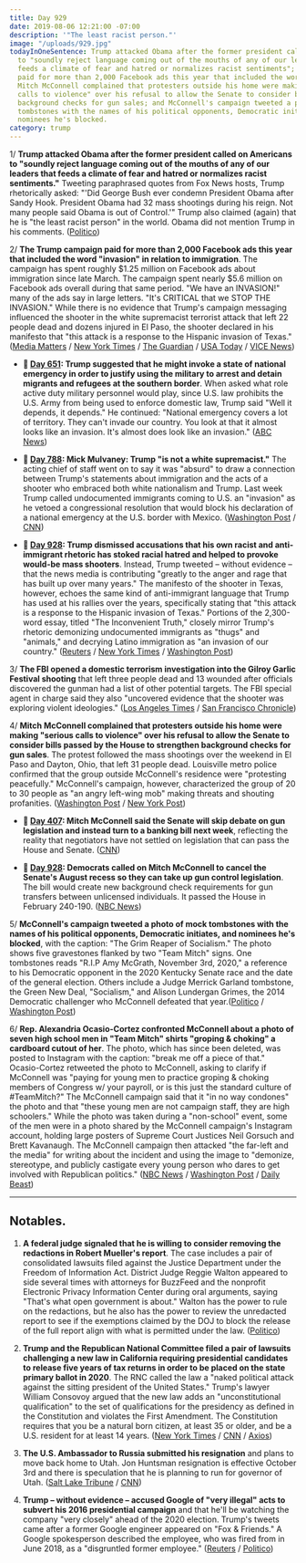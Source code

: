 ```yaml
---
title: Day 929
date: 2019-08-06 12:21:00 -07:00
description: '"The least racist person."'
image: "/uploads/929.jpg"
todayInOneSentence: Trump attacked Obama after the former president called on Americans
  to "soundly reject language coming out of the mouths of any of our leaders that
  feeds a climate of fear and hatred or normalizes racist sentiments"; the Trump campaign
  paid for more than 2,000 Facebook ads this year that included the word "invasion";
  Mitch McConnell complained that protesters outside his home were making "serious
  calls to violence" over his refusal to allow the Senate to consider bills to strengthen
  background checks for gun sales; and McConnell's campaign tweeted a photo of mock
  tombstones with the names of his political opponents, Democratic initiates, and
  nominees he's blocked.
category: trump
---
```


1/ **Trump attacked Obama after the former president called on Americans to "soundly reject language coming out of the mouths of any of our leaders that feeds a climate of fear and hatred or normalizes racist sentiments."** Tweeting paraphrased quotes from Fox News hosts, Trump rhetorically asked: "'Did George Bush ever condemn President Obama after Sandy Hook. President Obama had 32 mass shootings during his reign. Not many people said Obama is out of Control.'" Trump also claimed (again) that he is "the least racist person" in the world. Obama did not mention Trump in his comments. ([Politico](https://www.politico.com/story/2019/08/06/trump-attacks-obama-shootings-statement-1448922))

2/ **The Trump campaign paid for more than 2,000 Facebook ads this year that included the word "invasion" in relation to immigration**. The campaign has spent roughly $1.25 million on Facebook ads about immigration since late March. The campaign spent nearly $5.6 million on Facebook ads overall during that same period. "We have an INVASION!" many of the ads say in large letters. "It's CRITICAL that we STOP THE INVASION." While there is no evidence that Trump's campaign messaging influenced the shooter in the white supremacist terrorist attack that left 22 people dead and dozens injured in El Paso, the shooter declared in his manifesto that "this attack is a response to the Hispanic invasion of Texas." ([Media Matters](https://www.mediamatters.org/facebook/facebook-let-trumps-campaign-run-over-2000-ads-referring-immigration-invasion) / [New York Times](https://www.nytimes.com/2019/08/05/us/politics/trump-campaign-facebook-ads-invasion.html) / [The Guardian](https://www.theguardian.com/us-news/2019/aug/05/trump-internet-facebook-ads-racism-immigrant-invasion) / [USA Today](https://www.usatoday.com/story/news/investigations/2019/08/06/el-paso-shooting-trump-campaign-facebook-ads-talk-immigrant-invasion/1929471001/) / [VICE News](https://news.vice.com/en_us/article/zmjb8y/we-have-an-invasion-trumps-facebook-ads-sound-a-lot-like-the-el-paso-suspects-manifesto))

* **📌 [Day 651](https://whatthefuckjusthappenedtoday.com/2018/11/01/day-651/#trump-suggested-that-he-might-invoke): Trump suggested that he might invoke a state of national emergency in order to justify using the military to arrest and detain migrants and refugees at the southern border**. When asked what role active duty military personnel would play, since U.S. law prohibits the U.S. Army from being used to enforce domestic law, Trump said "Well it depends, it depends." He continued: "National emergency covers a lot of territory. They can't invade our country. You look at that it almost looks like an invasion. It's almost does look like an invasion." ([ABC News](https://abcnews.go.com/Politics/transcript-president-trumps-interview-abc-news-correspondent-jonathan/story?id=58894593))

* **📌 [Day 788](https://whatthefuckjusthappenedtoday.com/2019/03/18/day-788/#3-mick-mulvaney-trump-is-not-a-white): Mick Mulvaney: Trump "is not a white supremacist."** The acting chief of staff went on to say it was "absurd" to draw a connection between Trump's statements about immigration and the acts of a shooter who embraced both white nationalism and Trump. Last week Trump called undocumented immigrants coming to U.S. an "invasion" as he vetoed a congressional resolution that would block his declaration of a national emergency at the U.S. border with Mexico. ([Washington Post](https://www.washingtonpost.com/politics/mulvaney-says-its-absurd-to-link-new-zealand-mosque-attacks-to-trumps-rhetoric/2019/03/17/76356b5e-48b6-11e9-93d0-64dbcf38ba41_story.html) / [CNN](https://www.cnn.com/2019/03/17/politics/mick-mulvaney-trump-white-nationalism-new-zealand/index.html))

* **📌 [Day 928](https://whatthefuckjusthappenedtoday.com/2019/08/05/day-928/#3-trump-dismissed-accusations-that-h): Trump dismissed accusations that his own racist and anti-immigrant rhetoric has stoked racial hatred and helped to provoke would-be mass shooters**. Instead, Trump tweeted – without evidence – that the news media is contributing "greatly to the anger and rage that has built up over many years." The manifesto of the shooter in Texas, however, echoes the same kind of anti-immigrant language that Trump has used at his rallies over the years, specifically stating that "this attack is a response to the Hispanic invasion of Texas." Portions of the 2,300-word essay, titled "The Inconvenient Truth," closely mirror Trump's rhetoric demonizing undocumented immigrants as "thugs" and "animals," and decrying Latino immigration as "an invasion of our country." ([Reuters](https://www.reuters.com/article/us-usa-shooting-idUSKCN1UV15C) / [New York Times](https://www.nytimes.com/2019/08/04/us/politics/trump-mass-shootings.html) / [Washington Post](https://www.washingtonpost.com/politics/how-do-you-stop-these-people-trumps-anti-immigrant-rhetoric-looms-over-el-paso-massacre/2019/08/04/62d0435a-b6ce-11e9-a091-6a96e67d9cce_story.html))

3/ **The FBI opened a domestic terrorism investigation into the Gilroy Garlic Festival shooting** that left three people dead and 13 wounded after officials discovered the gunman had a list of other potential targets. The FBI special agent in charge said they also "uncovered evidence that the shooter was exploring violent ideologies." ([Los Angeles Times](https://www.latimes.com/california/story/2019-08-06/gilroy-garlic-festival-shooting-domestic-terrorism-probe) / [San Francisco Chronicle](https://www.sfchronicle.com/crime/article/FBI-investigates-Gilroy-Garlic-Festival-shooting-14284598.php))

4/ **Mitch McConnell complained that protesters outside his home were making "serious calls to violence" over his refusal to allow the Senate to consider bills passed by the House to strengthen background checks for gun sales**. The protest followed the mass shootings over the weekend in El Paso and Dayton, Ohio, that left 31 people dead. Louisville metro police confirmed that the group outside McConnell's residence were "protesting peacefully." McConnell's campaign, however, characterized the group of 20 to 30 people as "an angry left-wing mob" making threats and shouting profanities. ([Washington Post](https://www.washingtonpost.com/politics/mitch-mcconnells-campaign-decries-protest-outside-his-louisville-home-as-a-call-to-violence/2019/08/06/46d344b0-b86b-11e9-bad6-609f75bfd97f_story.html) / [New York Post](https://nypost.com/2019/08/06/protesters-shout-death-threats-outside-mitch-mcconnells-home/))

* **📌 [Day 407](https://whatthefuckjusthappenedtoday.com/2018/03/02/day-407/#3-mitch-mcconnell-said-the-senate-wi): Mitch McConnell said the Senate will skip debate on gun legislation and instead turn to a banking bill next week**, reflecting the reality that negotiators have not settled on legislation that can pass the House and Senate. ([CNN](https://www.cnn.com/2018/03/01/politics/guns-bill-mitch-mcconnell/index.html))

* **📌 [Day 928](https://whatthefuckjusthappenedtoday.com/2019/08/05/day-928/#4-democrats-called-on-mitch-mcconnel): Democrats called on Mitch McConnell to cancel the Senate's August recess so they can take up gun control legislation**. The bill would create new background check requirements for gun transfers between unlicensed individuals. It passed the House in February 240-190. ([NBC News](https://www.nbcnews.com/politics/politics-news/democrats-pressure-mitch-mcconnell-cancel-senate-recess-gun-control-vote-n1039086))

5/ **McConnell's campaign tweeted a photo of mock tombstones with the names of his political opponents, Democratic initiates, and nominees he's blocked**, with the caption: "The Grim Reaper of Socialism." The photo shows five gravestones flanked by two "Team Mitch" signs. One tombstones reads "R.I.P Amy McGrath, November 3rd, 2020," a reference to his Democratic opponent in the 2020 Kentucky Senate race and the date of the general election. Others include a Judge Merrick Garland tombstone, the Green New Deal, "Socialism," and Alison Lundergan Grimes, the 2014 Democratic challenger who McConnell defeated that year.([Politico](https://www.politico.com/story/2019/08/05/mcconnell-mcgrath-tombstone-tweet-1448627) / [Washington Post](https://www.washingtonpost.com/politics/mcgrath-blasts-mcconnell-over-photo-depicting-her-name-on-a-gravestone/2019/08/05/577362e0-b7ae-11e9-b3b4-2bb69e8c4e39_story.html))

6/ **Rep. Alexandria Ocasio-Cortez confronted McConnell about a photo of seven high school men in "Team Mitch" shirts "groping & choking" a cardboard cutout of her**. The photo, which has since been deleted, was posted to Instagram with the caption: "break me off a piece of that." Ocasio-Cortez retweeted the photo to McConnell, asking to clarify if McConnell was "paying for young men to practice groping & choking members of Congress w/ your payroll, or is this just the standard culture of #TeamMitch?" The McConnell campaign said that it "in no way condones" the photo and that "these young men are not campaign staff, they are high schoolers." While the photo was taken during a "non-school" event, some of the men were in a photo shared by the McConnell campaign's Instagram account, holding large posters of Supreme Court Justices Neil Gorsuch and Brett Kavanaugh. The McConnell campaign then attacked "the far-left and the media" for writing about the incident and using the image to "demonize, stereotype, and publicly castigate every young person who dares to get involved with Republican politics." ([NBC News](https://www.nbcnews.com/news/us-news/ocasio-cortez-slams-image-young-men-team-mitch-shirts-groping-n1039531) / [Washington Post](https://www.washingtonpost.com/nation/2019/08/06/aoc-mcconnell-cardboard-cut-out-groping-choking/) / [Daily Beast](https://www.thedailybeast.com/mitch-mcconnell-campaign-manager-boys-will-be-boys-over-photo-of-alexandria-ocasio-cortez-cutout-being-groped))

---

## Notables.

1. **A federal judge signaled that he is willing to consider removing the redactions in Robert Mueller's report**. The case includes a pair of consolidated lawsuits filed against the Justice Department under the Freedom of Information Act. District Judge Reggie Walton appeared to side several times with attorneys for BuzzFeed and the nonprofit Electronic Privacy Information Center during oral arguments, saying "That's what open government is about." Walton has the power to rule on the redactions, but he also has the power to review the unredacted report to see if the exemptions claimed by the DOJ to block the release of the full report align with what is permitted under the law. ([Politico](https://www.politico.com/story/2019/08/05/judge-signals-interest-in-removing-mueller-report-redactions-1448331))

2. **Trump and the Republican National Committee filed a pair of lawsuits challenging a new law in California requiring presidential candidates to release five years of tax returns in order to be placed on the state primary ballot in 2020**. The RNC called the law a "naked political attack against the sitting president of the United States." Trump's lawyer William Consovoy argued that the new law adds an "unconstitutional qualification" to the set of qualifications for the presidency as defined in the Constitution and violates the First Amendment. The Constitution requires that you be a natural born citizen, at least 35 or older, and be a U.S. resident for at least 14 years. ([New York Times](https://www.nytimes.com/2019/08/06/us/politics/california-trump-tax-returns.html) / [CNN](https://www.cnn.com/2019/08/06/politics/california-trump-primary-taxes/) / [Axios](https://www.axios.com/trump-tax-returns-lawsuit-california-law-90a8e007-544c-4de6-82f3-dd78098d790e.html))

3. **The U.S. Ambassador to Russia submitted his resignation** and plans to move back home to Utah. Jon Huntsman resignation is effective October 3rd and there is speculation that he is planning to run for governor of Utah. ([Salt Lake Tribune](https://www.sltrib.com/news/politics/2019/08/06/jon-huntsman-us/) / [CNN](https://www.cnn.com/2019/08/06/politics/jon-huntsman-resignation-letter-russia/))

4. **Trump – without evidence – accused Google of "very illegal" acts to subvert his 2016 presidential campaign** and that he'll be watching the company "very closely" ahead of the 2020 election. Trump's tweets came after a former Google engineer appeared on "Fox & Friends." A Google spokesperson described the employee, who was fired from in June 2018, as a "disgruntled former employee." ([Reuters](https://www.reuters.com/article/us-google-trump-idUSKCN1UW1AM) / [Politico](https://www.politico.com/story/2019/08/06/trump-warns-google-fox-news-1448957))